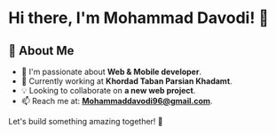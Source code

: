 # Hi there, I'm Mohammad Davodi! 👋

## 👀 About Me
- 🔧 I'm passionate about **Web & Mobile developer**.
- 💼 Currently working at **Khordad Taban Parsian Khadamt**.
- 💡 Looking to collaborate on **a new web project**.
- 📫 Reach me at: **Mohammaddavodi96@gmail.com**.

Let's build something amazing together! 🚀
